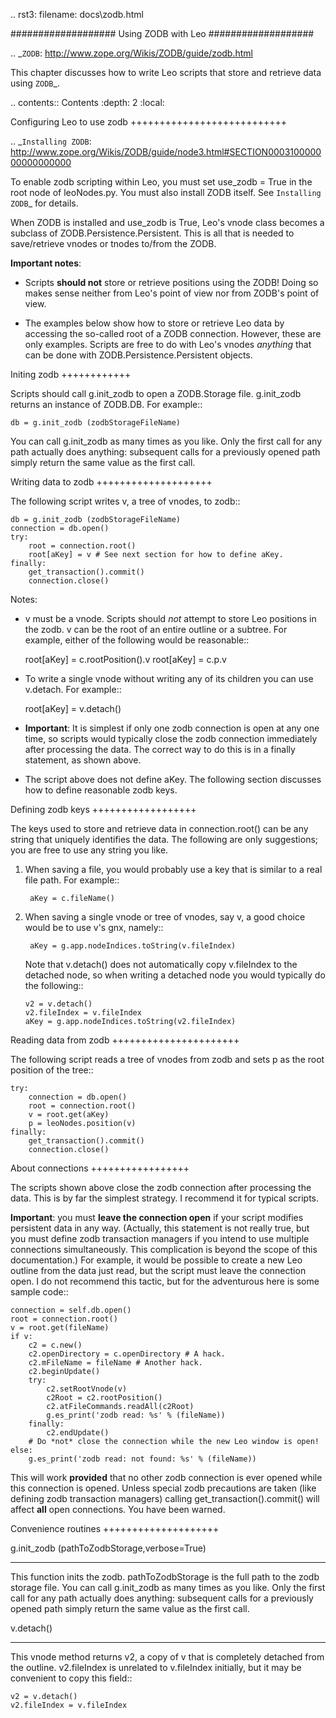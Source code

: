 .. rst3: filename: docs\zodb.html

###################
Using ZODB with Leo
###################

.. _`ZODB`: http://www.zope.org/Wikis/ZODB/guide/zodb.html

This chapter discusses how to write Leo scripts that store and retrieve data using `ZODB`_.

.. contents:: Contents
    :depth: 2
    :local:

Configuring Leo to use zodb
+++++++++++++++++++++++++++

.. _`Installing ZODB`: http://www.zope.org/Wikis/ZODB/guide/node3.html#SECTION000310000000000000000

To enable zodb scripting within Leo, you must set use_zodb = True in the root node of leoNodes.py. You must also install ZODB itself.  See `Installing ZODB`_ for details.

When ZODB is installed and use_zodb is True, Leo's vnode class becomes a subclass of ZODB.Persistence.Persistent. This is all that is needed to save/retrieve vnodes or tnodes to/from the ZODB.

**Important notes**:

- Scripts **should not** store or retrieve positions using the ZODB! Doing so makes sense neither from Leo's point of view nor from ZODB's point of view.

- The examples below show how to store or retrieve Leo data by accessing the so-called root of a ZODB connection. However, these are only examples. Scripts are free to do with Leo's vnodes *anything* that can be done with ZODB.Persistence.Persistent objects.

Initing zodb
++++++++++++

Scripts should call g.init_zodb to open a ZODB.Storage file. g.init_zodb returns an instance of ZODB.DB.  For example::

    db = g.init_zodb (zodbStorageFileName)

You can call g.init_zodb as many times as you like. Only the first call for any path actually does anything: subsequent calls for a previously opened path simply return the same value as the first call.

Writing data to zodb
++++++++++++++++++++

The following script writes v, a tree of vnodes, to zodb::

    db = g.init_zodb (zodbStorageFileName)
    connection = db.open()
    try:
        root = connection.root()
        root[aKey] = v # See next section for how to define aKey.
    finally:
        get_transaction().commit()
        connection.close()

Notes:

- v must be a vnode.
  Scripts should *not* attempt to store Leo positions in the zodb.
  v can be the root of an entire outline or a subtree.
  For example, either of the following would be reasonable::

    root[aKey] = c.rootPosition().v
    root[aKey] = c.p.v

- To write a single vnode without writing any of its children you can use v.detach.
  For example::

    root[aKey] = v.detach()

- **Important**: It is simplest if only one zodb connection is open at any one time,
  so scripts would typically close the zodb connection immediately after processing the data.
  The correct way to do this is in a finally statement, as shown above.

- The script above does not define aKey.
  The following section discusses how to define reasonable zodb keys.

Defining zodb keys
++++++++++++++++++

The keys used to store and retrieve data in connection.root() can be any string that uniquely identifies the data. The following are only suggestions; you are free to use any string you like.

1. When saving a file, you would probably use a key that is similar to a real file path.
   For example::

        aKey = c.fileName()

2. When saving a single vnode or tree of vnodes, say v,
   a good choice would be to use v's gnx, namely::

        aKey = g.app.nodeIndices.toString(v.fileIndex)

   Note that v.detach() does not automatically copy v.fileIndex to the detached node,
   so when writing a detached node you would typically do the following::

       v2 = v.detach()
       v2.fileIndex = v.fileIndex
       aKey = g.app.nodeIndices.toString(v2.fileIndex)

Reading data from zodb
++++++++++++++++++++++

The following script reads a tree of vnodes from zodb and sets p as the root position of the tree::

    try:
        connection = db.open()
        root = connection.root()
        v = root.get(aKey)
        p = leoNodes.position(v)
    finally:
        get_transaction().commit()
        connection.close()

About connections
+++++++++++++++++

The scripts shown above close the zodb connection after processing the data. This is by far the simplest strategy. I recommend it for typical scripts.

**Important**: you must **leave the connection open** if your script modifies persistent data in any way. (Actually, this statement is not really true, but you must define zodb transaction managers if you intend to use multiple connections simultaneously. This complication is beyond the scope of this documentation.) For example, it would be possible to create a new Leo outline from the data just read, but the script must leave the connection open. I do not recommend this tactic, but for the adventurous here is some sample code::

    connection = self.db.open()
    root = connection.root()
    v = root.get(fileName)
    if v:
        c2 = c.new()
        c2.openDirectory = c.openDirectory # A hack.
        c2.mFileName = fileName # Another hack.
        c2.beginUpdate()
        try:
            c2.setRootVnode(v)
            c2Root = c2.rootPosition()
            c2.atFileCommands.readAll(c2Root)
            g.es_print('zodb read: %s' % (fileName))
        finally:
            c2.endUpdate()
        # Do *not* close the connection while the new Leo window is open!
    else:
        g.es_print('zodb read: not found: %s' % (fileName))


This will work **provided** that no other zodb connection is ever opened while this connection is opened. Unless special zodb precautions are taken (like defining zodb transaction managers) calling get_transaction().commit() will affect **all** open connections. You have been warned.

Convenience routines
++++++++++++++++++++



g.init_zodb (pathToZodbStorage,verbose=True)
********************************************

This function inits the zodb. pathToZodbStorage is the full path to the zodb storage file. You can call g.init_zodb as many times as you like. Only the first call for any path actually does anything: subsequent calls for a previously opened path simply return the same value as the first call.

v.detach()
**********

This vnode method returns v2, a copy of v that is completely detached from the outline. v2.fileIndex is unrelated to v.fileIndex initially, but it may be convenient to copy this field::

    v2 = v.detach()
    v2.fileIndex = v.fileIndex

